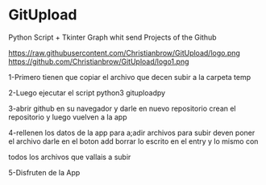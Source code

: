 # GitUpload
Python Script +  Tkinter Graph whit send Projects of the Github

https://raw.githubusercontent.com/Christianbrow/GitUpload/logo.png
https://github.com/Christianbrow/GitUpload/logo1.png

1-Primero tienen que copiar el archivo que decen subir a la carpeta temp   
 
2-Luego ejecutar el script python3 gituploadpy   

3-abrir github en su navegador y darle en nuevo repositorio crean el repositorio y luego vuelven a la app    

4-rellenen los datos de la app para a;adir archivos para subir deven poner el archivo darle en el boton add  borrar lo escrito en el entry y lo mismo con  

todos los archivos que vallais a subir  

5-Disfruten de la App
